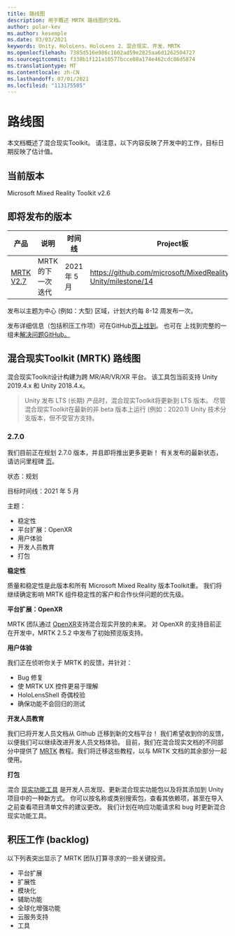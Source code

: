 ```yaml
---
title: 路线图
description: 用于概述 MRTK 路线图的文档。
author: polar-kev
ms.author: kesemple
ms.date: 03/03/2021
keywords: Unity、HoloLens、HoloLens 2、混合现实、开发、MRTK
ms.openlocfilehash: 7385d516e986c1602ad59e2825aa6d1262504727
ms.sourcegitcommit: f338b1f121a10577bcce08a174e462cdc86d5874
ms.translationtype: MT
ms.contentlocale: zh-CN
ms.lasthandoff: 07/01/2021
ms.locfileid: "113175585"
---
```

# <a name="roadmap"></a>路线图

本文档概述了混合现实Toolkit。 请注意，以下内容反映了开发中的工作，目标日期反映了估计值。

## <a name="current-release"></a>当前版本

Microsoft Mixed Reality Toolkit v2.6

## <a name="upcoming-releases"></a>即将发布的版本

| 产品 | 说明 | 时间线 | Project板 |
| --- | --- | --- | --- |
| [MRTK V2.7](#270) | MRTK 的下一次迭代 | 2021 年 5 月 | https://github.com/microsoft/MixedRealityToolkit-Unity/milestone/14 |

发布以主题为中心 (例如：大型) 区域，计划大约每 8-12 周发布一次。

发布详细信息（包括积压工作项）可在GitHub[页上找到](https://github.com/Microsoft/MixedRealityToolkit-Unity/milestones)。 也可在 上找到完整的一组未[解决问题GitHub。](https://github.com/microsoft/MixedRealityToolkit-Unity/issues)

## <a name="mixed-reality-toolkit-mrtk-roadmap"></a>混合现实Toolkit (MRTK) 路线图

混合现实Toolkit设计构建为跨 MR/AR/VR/XR 平台。 该工具包当前支持 Unity 2019.4.x 和 Unity 2018.4.x。

> Unity 发布 LTS (长期) 产品时，混合现实Toolkit将更新到 LTS 版本。 尽管混合现实Toolkit在最新的非 beta 版本上运行 (例如：2020.1) Unity 技术分支版本，但不受官方支持。

### <a name="270"></a>2.7.0

我们目前正在规划 2.7.0 版本，并且即将推出更多更新！
有关发布的最新状态，请访问里程碑 [页](https://github.com/microsoft/MixedRealityToolkit-Unity/milestone/14)。

状态：规划

目标时间线：2021 年 5 月

主题：

- 稳定性 
- 平台扩展：OpenXR
- 用户体验
- 开发人员教育
- 打包

**稳定性**

质量和稳定性是此版本和所有 Microsoft Mixed Reality 版本Toolkit重。 我们将继续确定影响 MRTK 组件稳定性的客户和合作伙伴问题的优先级。

**平台扩展：OpenXR**

MRTK 团队通过 [OpenXR](https://techcommunity.microsoft.com/t5/mixed-reality-blog/moving-forward-to-openxr/ba-p/1825672)支持混合现实开放的未来。 对 OpenXR 的支持目前正在开发中，MRTK 2.5.2 中发布了初始预览版支持。

**用户体验**

我们正在侦听你关于 MRTK 的反馈，并针对：

- Bug 修复
- 使 MRTK UX 控件更易于理解
- HoloLensShell 奇偶校验
- 确保功能不会回归的测试

**开发人员教育**

我们已将开发人员文档从 Github 迁移到新的文档平台！ 我们希望收到你的反馈，以便我们可以继续改进开发人员文档体验。
目前，我们在混合现实文档的不同部分中提供了 [MRTK](/windows/mixed-reality/develop/unity/tutorials) 教程。我们将迁移这些教程，以与 MRTK 文档的其余部分一起使用。 

**打包**

混合 [现实功能工具](/windows/mixed-reality/develop/unity/welcome-to-mr-feature-tool) 是开发人员发现、更新混合现实功能包以及将其添加到 Unity 项目中的一种新方式。 你可以按名称或类别搜索包，查看其依赖项，甚至在导入之前查看项目清单文件的建议更改。 我们计划在响应功能请求和 bug 时更新混合现实功能工具。

## <a name="backlog"></a>积压工作 (backlog) 

以下列表突出显示了 MRTK 团队打算寻求的一些关键投资。

- 平台扩展
- 扩展性
- 模块化
- 辅助功能
- 全球化增强功能
- 云服务支持
- 工具
